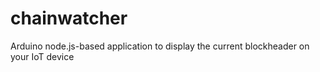 # chainwatcher
Arduino node.js-based application to display the current blockheader on your IoT device
